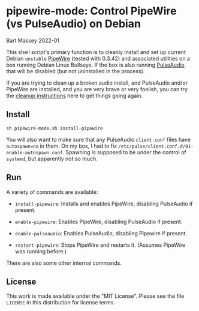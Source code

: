 # pipewire-mode: Control PipeWire (vs PulseAudio) on Debian
Bart Massey 2022-01

This shell script's primary function is to cleanly install
and set up current Debian `unstable`
[PipeWire](https://wiki.debian.org/PipeWire) (tested with
0.3.42) and associated utilities on a box running Debian
Linux Bullseye. If the box is also running
[PulseAudio](https://wiki.debian.org/PulseAudio) that will
be disabled (but not uninstalled in the process).

If you are trying to clean up a broken audio install, and
PulseAudio and/or PipeWire are installed, and you are very
brave or very foolish, you can try the
[cleanup instructions](CLEANUP.md) here to get things going
again.

## Install

    sh pipewire-mode.sh install-pipewire

You will also want to make sure that any PulseAudio
`client.conf` files have `autospawn=no` in them. On my box,
I had to fix
`/etc/pulse/client.conf.d/01-enable-autospawn.conf`.
Spawning is supposed to be under the control of `systemd`,
but apparently not so much.

## Run

A variety of commands are available:

* `install-pipewire`: Installs and enables PipeWire,
  disabling PulseAudio if present.

* `enable-pipewire`: Enables PipeWire, disabling PulseAudio
  if present.

* `enable-pulseaudio`: Enables PulseAudio, disabling Pipewire
  if present.

* `restart-pipewire`: Stops PipeWire and restarts
  it. (Assumes PipeWire was running before.)

There are also some other internal commands.

## License

This work is made available under the "MIT License". Please
see the file `LICENSE` in this distribution for license
terms.
